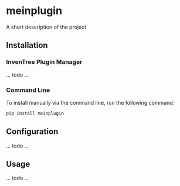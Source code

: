 # meinplugin

A short description of the project

## Installation

### InvenTree Plugin Manager

... todo ...

### Command Line 

To install manually via the command line, run the following command:

```bash
pip install meinplugin
```

## Configuration

... todo ...

## Usage

... todo ...
